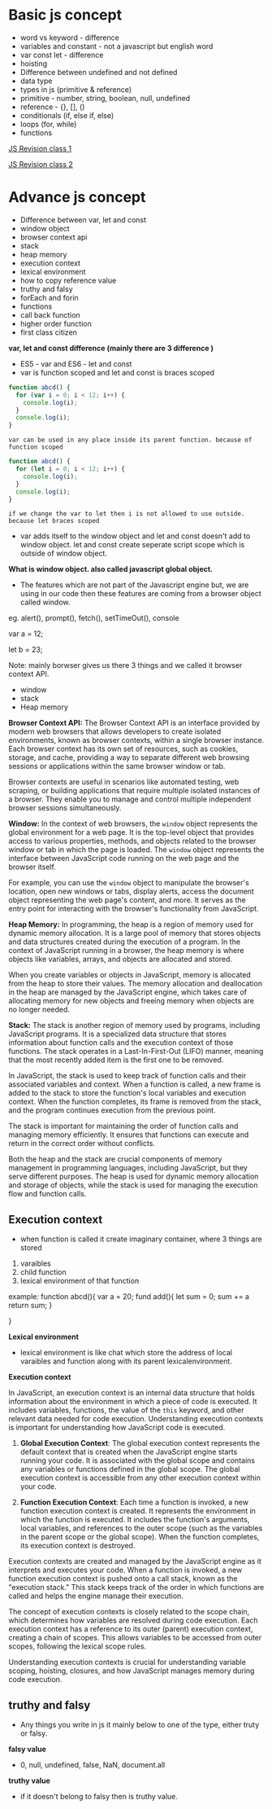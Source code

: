 # Basic js concept

- word vs keyword - difference
- variables and constant - not a javascript but english word
- var const let - difference
- hoisting
- Difference between undefined and not defined
- data type
- types in js (primitive & reference)
- primitive - number, string, boolean, null, undefined
- reference - {}, [], ()
- conditionals (if, else if, else)
- loops (for, while)
- functions

[JS Revision class 1](https://youtu.be/kDj8pCA0TwE)

[JS Revision class 2](https://youtu.be/y1thzT9SnjE)

# Advance js concept

- Difference between var, let and const
- window object
- browser context api
- stack
- heap memory
- execution context
- lexical environment
- how to copy reference value
- truthy and falsy
- forEach and forin
- functions
- call back function
- higher order function
- first class citizen

**var, let and const difference (mainly there are 3 difference )**

- ES5 - var and ES6 - let and const
- var is function scoped and let and const is braces scoped

```javascript
function abcd() {
  for (var i = 0; i < 12; i++) {
    console.log(i);
  }
  console.log(i);
}
```

`var can be used in any place inside its parent function. because of function scoped`

```javascript
function abcd() {
  for (let i = 0; i < 12; i++) {
    console.log(i);
  }
  console.log(i);
}
```

`if we change the var to let then i is not allowed to use outside. because let braces scoped`

- var adds itself to the window object and let and const doesn't add to window object. let and const create seperate script scope which is outside of window object.

**What is window object. also called javascript global object.**

- The features which are not part of the Javascript engine but, we are using in our code then these features are coming from a browser object called window.

eg. alert(), prompt(), fetch(), setTimeOut(), console

var a = 12;

let b = 23;

Note: mainly borwser gives us there 3 things and we called it browser context API.

- window
- stack
- Heap memory

**Browser Context API:**
The Browser Context API is an interface provided by modern web browsers that allows developers to create isolated environments, known as browser contexts, within a single browser instance. Each browser context has its own set of resources, such as cookies, storage, and cache, providing a way to separate different web browsing sessions or applications within the same browser window or tab.

Browser contexts are useful in scenarios like automated testing, web scraping, or building applications that require multiple isolated instances of a browser. They enable you to manage and control multiple independent browser sessions simultaneously.

**Window:**
In the context of web browsers, the `window` object represents the global environment for a web page. It is the top-level object that provides access to various properties, methods, and objects related to the browser window or tab in which the page is loaded. The `window` object represents the interface between JavaScript code running on the web page and the browser itself.

For example, you can use the `window` object to manipulate the browser's location, open new windows or tabs, display alerts, access the document object representing the web page's content, and more. It serves as the entry point for interacting with the browser's functionality from JavaScript.

**Heap Memory:**
In programming, the heap is a region of memory used for dynamic memory allocation. It is a large pool of memory that stores objects and data structures created during the execution of a program. In the context of JavaScript running in a browser, the heap memory is where objects like variables, arrays, and objects are allocated and stored.

When you create variables or objects in JavaScript, memory is allocated from the heap to store their values. The memory allocation and deallocation in the heap are managed by the JavaScript engine, which takes care of allocating memory for new objects and freeing memory when objects are no longer needed.

**Stack:**
The stack is another region of memory used by programs, including JavaScript programs. It is a specialized data structure that stores information about function calls and the execution context of those functions. The stack operates in a Last-In-First-Out (LIFO) manner, meaning that the most recently added item is the first one to be removed.

In JavaScript, the stack is used to keep track of function calls and their associated variables and context. When a function is called, a new frame is added to the stack to store the function's local variables and execution context. When the function completes, its frame is removed from the stack, and the program continues execution from the previous point.

The stack is important for maintaining the order of function calls and managing memory efficiently. It ensures that functions can execute and return in the correct order without conflicts.

Both the heap and the stack are crucial components of memory management in programming languages, including JavaScript, but they serve different purposes. The heap is used for dynamic memory allocation and storage of objects, while the stack is used for managing the execution flow and function calls.

## Execution context

- when function is called it create imaginary container, where 3 things are stored

1.  varaibles
2.  child function
3.  lexical environment of that function

example:
function abcd(){
var a = 20;
fund add(){
let sum = 0;
sum += a
return sum;
}

}

**Lexical environment**

- lexical environment is like chat which store the address of local varaibles and function along with its parent lexicalenvironment.

**Execution context**

In JavaScript, an execution context is an internal data structure that holds information about the environment in which a piece of code is executed. It includes variables, functions, the value of the `this` keyword, and other relevant data needed for code execution. Understanding execution contexts is important for understanding how JavaScript code is executed.

1. **Global Execution Context**: The global execution context represents the default context that is created when the JavaScript engine starts running your code. It is associated with the global scope and contains any variables or functions defined in the global scope. The global execution context is accessible from any other execution context within your code.

2. **Function Execution Context**: Each time a function is invoked, a new function execution context is created. It represents the environment in which the function is executed. It includes the function's arguments, local variables, and references to the outer scope (such as the variables in the parent scope or the global scope). When the function completes, its execution context is destroyed.

Execution contexts are created and managed by the JavaScript engine as it interprets and executes your code. When a function is invoked, a new function execution context is pushed onto a call stack, known as the "execution stack." This stack keeps track of the order in which functions are called and helps the engine manage their execution.

The concept of execution contexts is closely related to the scope chain, which determines how variables are resolved during code execution. Each execution context has a reference to its outer (parent) execution context, creating a chain of scopes. This allows variables to be accessed from outer scopes, following the lexical scope rules.

Understanding execution contexts is crucial for understanding variable scoping, hoisting, closures, and how JavaScript manages memory during code execution.

## truthy and falsy

- Any things you write in js it mainly below to one of the type, either truty or falsy.

**falsy value**

- 0, null, undefined, false, NaN, document.all

**truthy value**

- if it doesn't belong to falsy then is truthy value.
